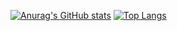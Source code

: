 [![Anurag's GitHub stats](https://github-readme-stats.vercel.app/api?username=Yoga3911&theme=dracula&show_icons=true)](https://github.com/anuraghazra/github-readme-stats)
[![Top Langs](https://github-readme-stats.vercel.app/api/top-langs/?username=Yoga3911&exclude_repo=excalibur)](https://github.com/anuraghazra/github-readme-stats)
